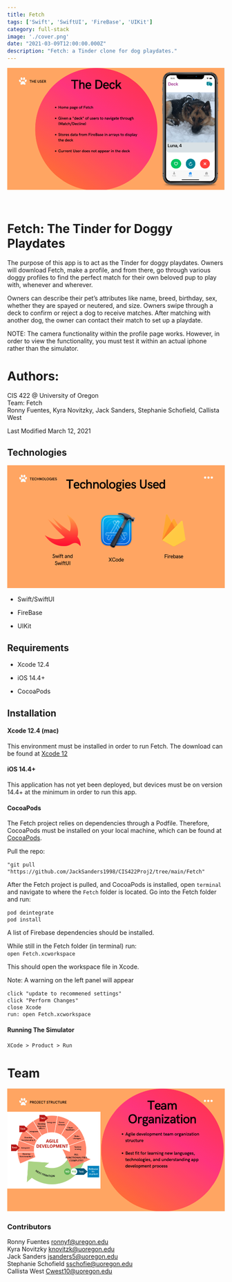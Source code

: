 ```yaml
---
title: Fetch
tags: ['Swift', 'SwiftUI', 'FireBase', 'UIKit']
category: full-stack
image: './cover.png'
date: "2021-03-09T12:00:00.000Z"
description: "Fetch: a Tinder clone for dog playdates."
---
```


![fetch deck](./deck.png "fetch deck")

<br>

# Fetch: The Tinder for Doggy Playdates


The purpose of this app is to act as the Tinder for doggy playdates. Owners will download Fetch, make a profile, and from there, go through various doggy profiles to find the perfect match for their own beloved pup to play with, whenever and wherever.


Owners can describe their pet’s attributes like name, breed, birthday, sex, whether they are spayed or neutered, and size. Owners swipe through a deck to confirm or reject a dog to receive matches. After matching with another dog, the owner can contact their match to set up a playdate.


NOTE: The camera functionality within the profile page works. However, in order to view the functionality, you must test it within an actual iphone rather than the simulator. 



# Authors:

CIS 422 @ University of Oregon  
Team: Fetch   
Ronny Fuentes, Kyra Novitzky, Jack Sanders, Stephanie Schofield, Callista West  

Last Modified March 12, 2021



## Technologies

![fetch stack](./stack.png "fetch stack")

* Swift/SwiftUI

* FireBase

* UIKit 



## Requirements


* Xcode 12.4

* iOS 14.4+

* CocoaPods

## Installation


#### Xcode 12.4 (mac)


This environment must be installed in order to run Fetch. The download can be found at [Xcode 12](https://developer.apple.com/xcode/)


#### iOS 14.4+


This application has not yet been deployed, but devices must be on version 14.4+ at the minimum in order to run this app.


#### CocoaPods


The Fetch project relies on dependencies through a Podfile. Therefore, CocoaPods must be installed on your local machine, which can be found at [CocoaPods](https://cocoapods.org). 


Pull the repo:
```
"git pull "https://github.com/JackSanders1998/CIS422Proj2/tree/main/Fetch"
```

After the Fetch project is pulled, and CocoaPods is installed, open `terminal` and navigate to where the `Fetch` folder is located. Go into the Fetch folder and run:  
```
pod deintegrate
pod install  
```  

A list of Firebase dependencies should be installed.


While still in the Fetch folder (in terminal) run:  
`open Fetch.xcworkspace`  

This should open the workspace file in Xcode.  

Note: A warning on the left panel will appear 
```
click "update to recommened settings"
click "Perform Changes"
close Xcode
run: open Fetch.xcworkspace
```

#### Running The Simulator  
`XCode > Product > Run`


# Team

![fetch team](./team.png "fetch team")

### Contributors

Ronny Fuentes <ronnyf@uregon.edu>  
Kyra Novitzky <knovitzk@uoregon.edu>  
Jack Sanders <jsanders5@uoregon.edu>  
Stephanie Schofield <sschofie@uoregon.edu>  
Callista West <Cwest10@uoregon.edu>  
